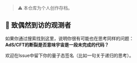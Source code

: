 > ⚠️ 本仓库为个人创作存档。  
## 🌌 致偶然到访的观测者
如果你通过搜索找到这里，说明你很有可能也在思考同样的问题：  
**AdS/CFT的断裂是否意味宇宙是一段未完成的代码？**  

欢迎在Issue中留下你的量子态签名（比如一句关于递归的思考）。  
